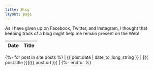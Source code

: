 ```yaml
---
title: Blog
layout: page
---
```


As I have given up on Facebook, Twitter, and Instagram, I thought that keeping track of a blog might help me remain present on the Web!

| Date | Title |
| --- | --- |
{%- for post in site.posts %}
| {{ post.date | date_to_long_string }} | [{{ post.title }}]({{ post.url }}) |
{%- endfor %}    